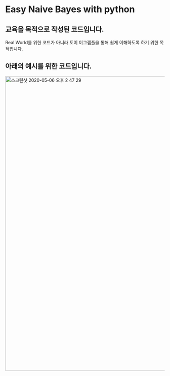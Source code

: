 # Easy Naive Bayes with python

## 교육을 목적으로 작성된 코드입니다.
Real World를 위한 코드가 아니라 토이 이그잼플을 통해 쉽게 이해하도록 하기 위한 목적입니다.

## 아래의 예시를 위한 코드입니다.
<img width="929" alt="스크린샷 2020-05-06 오후 2 47 29" src="https://user-images.githubusercontent.com/50725139/81141741-83660380-8fa8-11ea-9280-0af398ea2fc4.png">
